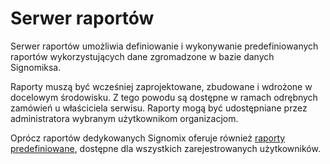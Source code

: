 # Serwer raportów

Serwer raportów umożliwia definiowanie i wykonywanie predefiniowanych raportów wykorzystujących dane zgromadzone w bazie danych Signomiksa.

Raporty muszą być wcześniej zaprojektowane, zbudowane i wdrożone w docelowym środowisku. Z tego powodu są dostępne w ramach odrębnych zamówień u właściciela serwisu. Raporty mogą być udostępniane przez administratora wybranym użytkownikom organizacjom.

Oprócz raportów dedykowanych Signomix oferuje również [raporty predefiniowane](/features/reports/predefined_reports.md), dostępne dla wszystkich zarejestrowanych użytkowników.
